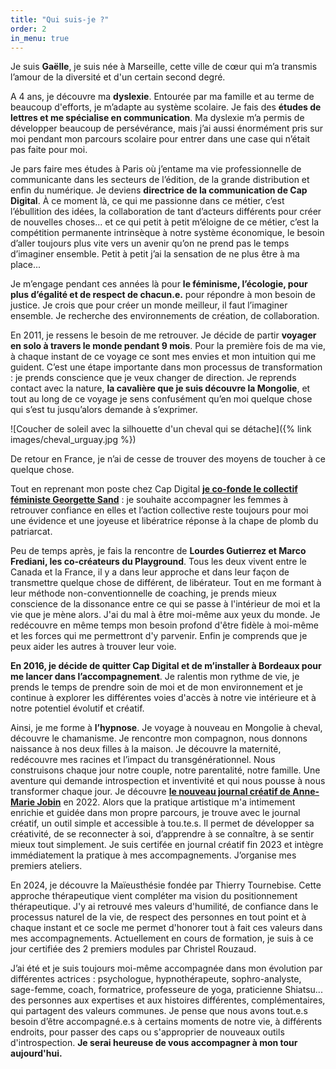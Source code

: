 ```yaml
---
title: "Qui suis-je ?"
order: 2
in_menu: true
---
```

Je suis **Gaëlle**, je suis née à Marseille, cette ville de cœur qui m’a transmis l’amour de la diversité et d'un certain second degré.

A 4 ans, je découvre ma **dyslexie**. Entourée par ma famille et au terme de beaucoup d'efforts, je m’adapte au système scolaire. Je fais des **études de lettres et me spécialise en communication**. Ma dyslexie m’a permis de développer beaucoup de persévérance, mais j’ai aussi énormément pris sur moi pendant mon parcours scolaire pour entrer dans une case qui n’était pas faite pour moi.

Je pars faire mes études à Paris où j’entame ma vie professionnelle de communicante dans les secteurs de l’édition, de la grande distribution et enfin du numérique. Je deviens **directrice de la communication de Cap Digital**. À ce moment là, ce qui me passionne dans ce métier, c’est l’ébullition des idées, la collaboration de tant d’acteurs différents pour créer de nouvelles choses... et ce qui petit à petit m’éloigne de ce métier, c’est la compétition permanente intrinsèque à notre système économique, le besoin d’aller toujours plus vite vers un avenir qu’on ne prend pas le temps d’imaginer ensemble. Petit à petit j’ai la sensation de ne plus être à ma place...

Je m’engage pendant ces années là pour **le féminisme, l’écologie, pour plus d’égalité et de respect de chacun.e.** pour répondre à mon besoin de justice. Je crois que pour créer un monde meilleur, il faut l’imaginer ensemble. Je recherche des environnements de création, de collaboration. 

En 2011, je ressens le besoin de me retrouver. Je décide de partir **voyager en solo à travers le monde pendant 9 mois**. Pour la première fois de ma vie, à chaque instant de ce voyage ce sont mes envies et mon intuition qui me guident. C’est une étape importante dans mon processus de transformation : je prends conscience que je veux changer de direction. Je reprends contact avec la nature, **la cavalière que je suis découvre la Mongolie**, et tout au long de ce voyage je sens confusément qu’en moi quelque chose qui s’est tu jusqu’alors demande à s’exprimer.

![Coucher de soleil avec la silhouette d'un cheval qui se détache]({% link images/cheval_urguay.jpg %})

De retour en France, je n’ai de cesse de trouver des moyens de toucher à ce quelque chose. 

Tout en reprenant mon poste chez Cap Digital [**je co-fonde le collectif féministe Georgette Sand**](http://georgettesand.com/) : je souhaite accompagner les femmes à retrouver confiance en elles et l’action collective reste toujours pour moi une évidence et une joyeuse et libératrice réponse à la chape de plomb du patriarcat.

Peu de temps après, je fais la rencontre de **Lourdes Gutierrez et Marco Frediani, les co-créateurs du Playground**. Tous les deux vivent entre le Canada et la France, il y a dans leur approche et dans leur façon de transmettre quelque chose de différent, de libérateur. Tout en me formant à leur méthode non-conventionnelle de coaching, je prends mieux conscience de la dissonance entre ce qui se passe à l'intérieur de moi et la vie que je mène alors. J'ai du mal à être moi-même aux yeux du monde. Je redécouvre en même temps mon besoin profond d'être fidèle à moi-même et les forces qui me permettront d'y parvenir. Enfin je comprends que je peux aider les autres à trouver leur voie. 

**En 2016, je décide de quitter Cap Digital et de m’installer à Bordeaux pour me lancer dans l’accompagnement**. Je ralentis mon rythme de vie, je prends le temps de prendre soin de moi et de mon environnement et je continue à explorer les différentes voies d'accès à notre vie intérieure et à notre potentiel évolutif et créatif.

Ainsi, je me forme à **l’hypnose**. Je voyage à nouveau en Mongolie à cheval, découvre le chamanisme. Je rencontre mon compagnon, nous donnons naissance à nos deux filles à la maison. Je découvre la maternité, redécouvre mes racines et l’impact du transgénérationnel. Nous construisons chaque jour notre couple, notre parentalité, notre famille. Une aventure qui demande introspection et inventivité et qui nous pousse à nous transformer chaque jour.
Je découvre [**le nouveau journal créatif de Anne-Marie Jobin**](https://journalcreatif.com/) en 2022. Alors que la pratique artistique m'a intimement enrichie et guidée dans mon propre parcours, je trouve avec le journal créatif, un outil simple et accessible à tou.te.s. Il permet de développer sa créativité, de se reconnecter à soi, d’apprendre à se connaître, à se sentir mieux tout simplement. Je suis certifée en journal créatif fin 2023 et intègre immédiatement la pratique à mes accompagnements. J’organise mes premiers ateliers.

En 2024, je découvre la Maïeusthésie fondée par Thierry Tournebise. Cette approche thérapeutique vient compléter ma vision du positionnement thérapeutique. J'y ai retrouvé mes valeurs d'humilité, de confiance dans le processus naturel de la vie, de respect des personnes en tout point et à chaque instant et ce socle me permet d'honorer tout à fait ces valeurs dans mes accompagnements. Actuellement en cours de formation, je suis à ce jour certifiée des 2 premiers modules par Christel Rouzaud. 

J’ai été et je suis toujours moi-même accompagnée dans mon évolution par différentes actrices : psychologue, hypnothérapeute, sophro-analyste, sage-femme, coach, formatrice, professeure de yoga, praticienne Shiatsu... des personnes aux expertises et aux histoires différentes, complémentaires, qui partagent des valeurs communes. Je pense que nous avons tout.e.s besoin d’être accompagné.e.s à certains moments de notre vie, à différents endroits, pour passer des caps ou s'approprier de nouveaux outils d'introspection. **Je serai heureuse de vous accompagner à mon tour aujourd'hui.** 